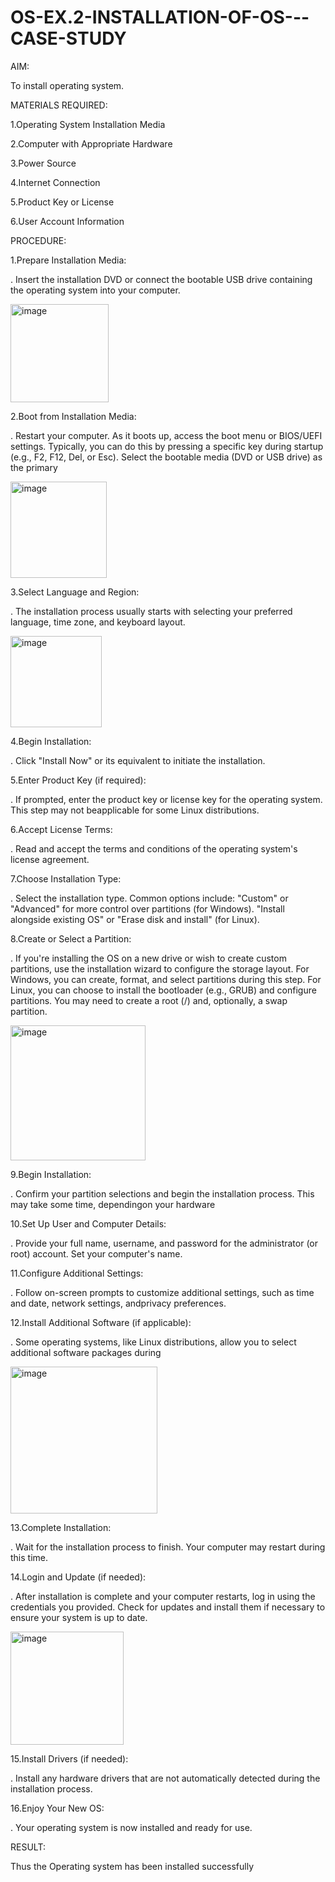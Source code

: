 # OS-EX.2-INSTALLATION-OF-OS---CASE-STUDY

AIM:

To install operating system.

MATERIALS REQUIRED:

1.Operating System Installation Media


2.Computer with Appropriate Hardware




3.Power Source




4.Internet Connection



5.Product Key or License



6.User Account Information



PROCEDURE:

1.Prepare Installation Media:

. Insert the installation DVD or connect the bootable USB drive containing the operating system into your computer.

<img width="157" alt="image" src="https://github.com/AlluguriSrikrishnateja/OS-EX.2-INSTALLATION-OF-OS---CASE-STUDY/assets/118343892/a0e844db-0fd9-46cf-a322-dd38c92628f4">


2.Boot from Installation Media:


. Restart your computer. As it boots up, access the boot menu or BIOS/UEFI settings. Typically, you can do this by pressing a specific key during startup (e.g., F2, F12, Del, or Esc). Select the bootable media (DVD or USB drive) as the primary


<img width="154" alt="image" src="https://github.com/AlluguriSrikrishnateja/OS-EX.2-INSTALLATION-OF-OS---CASE-STUDY/assets/118343892/8b8adcc6-58f4-4b48-bfc3-9b10f05b5123">


3.Select Language and Region:


. The installation process usually starts with selecting your preferred language, time zone, and keyboard layout.


<img width="146" alt="image" src="https://github.com/AlluguriSrikrishnateja/OS-EX.2-INSTALLATION-OF-OS---CASE-STUDY/assets/118343892/dd7041a3-2556-4ce6-b43d-f1e76c0c214f">


4.Begin Installation:


. Click "Install Now" or its equivalent to initiate the installation.



5.Enter Product Key (if required):

. If prompted, enter the product key or license key for the operating system. This step may not beapplicable for some Linux distributions.



6.Accept License Terms:




. Read and accept the terms and conditions of the operating system's license agreement.


7.Choose Installation Type:



. Select the installation type. Common options include: "Custom" or "Advanced" for more control over partitions (for Windows). "Install alongside existing OS" or "Erase disk and install" (for Linux).



8.Create or Select a Partition:



. If you're installing the OS on a new drive or wish to create custom partitions, use the installation wizard to configure the storage layout. For Windows, you can create, format, and select partitions during this step. For Linux, you can choose to install the bootloader (e.g., GRUB) and configure partitions. You may need to create a root (/) and, optionally, a swap partition.


<img width="216" alt="image" src="https://github.com/AlluguriSrikrishnateja/OS-EX.2-INSTALLATION-OF-OS---CASE-STUDY/assets/118343892/2bc07107-8d9b-4089-89f5-fca4289365ab">


9.Begin Installation:




. Confirm your partition selections and begin the installation process. This may take some time, dependingon your hardware




10.Set Up User and Computer Details:



. Provide your full name, username, and password for the administrator (or root) account. Set your computer's name.



11.Configure Additional Settings:



. Follow on-screen prompts to customize additional settings, such as time and date, network settings, andprivacy preferences.



12.Install Additional Software (if applicable):


. Some operating systems, like Linux distributions, allow you to select additional software packages during


<img width="235" alt="image" src="https://github.com/AlluguriSrikrishnateja/OS-EX.2-INSTALLATION-OF-OS---CASE-STUDY/assets/118343892/ed2ce403-71d1-4ad1-b0ad-f45015340b26">


13.Complete Installation:



. Wait for the installation process to finish. Your computer may restart during this time.



14.Login and Update (if needed):



. After installation is complete and your computer restarts, log in using the credentials you provided. Check for updates and install them if necessary to ensure your system is up to date.

<img width="181" alt="image" src="https://github.com/AlluguriSrikrishnateja/OS-EX.2-INSTALLATION-OF-OS---CASE-STUDY/assets/118343892/8c3fccb4-98d2-4b3e-bd40-03e0bd56b158">


15.Install Drivers (if needed):




. Install any hardware drivers that are not automatically detected during the installation process.



16.Enjoy Your New OS:




. Your operating system is now installed and ready for use.





RESULT:



Thus the Operating system has been installed successfully
